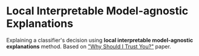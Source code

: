# Local Interpretable Model-agnostic Explanations

Explaining a classifier's decision using **local interpretable model-agnostic explanations** method.
Based on ["Why Should I Trust You?"](https://arxiv.org/abs/1602.04938) paper.
